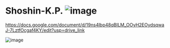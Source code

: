 # Shoshin-K.P. ![image](https://github.com/user-attachments/assets/172dfb2b-c6c7-47eb-b950-9939f0be2283)

https://docs.google.com/document/d/19ns4lbp48qBILM_OOyH2EOydsqwaJ-7LztfOcgaf4KY/edit?usp=drive_link

![image](https://github.com/user-attachments/assets/7dbf7d23-b25d-4298-8610-4b75c95cd644)
